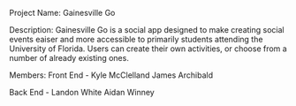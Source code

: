 Project Name: Gainesville Go

Description: Gainesville Go is a social app designed to make creating social events eaiser and more accessible to primarily students attending the University of Florida. Users can create their own activities, or choose from a number of already existing ones. 

Members:
Front End - Kyle McClelland
            James Archibald
            
Back End - Landon White
           Aidan Winney
